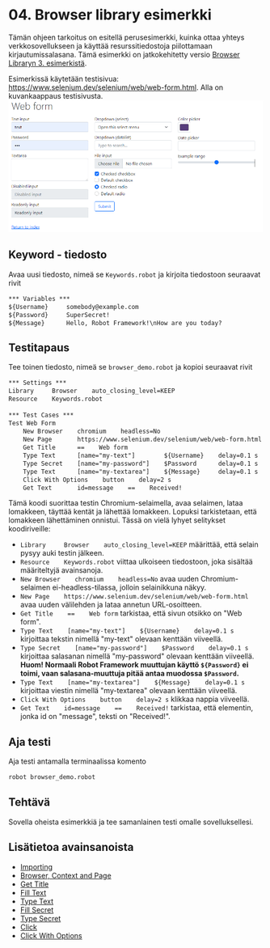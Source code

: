 # 04. Browser library esimerkki

Tämän ohjeen tarkoitus on esitellä perusesimerkki, kuinka ottaa yhteys verkkosovellukseen ja käyttää resurssitiedostoja piilottamaan kirjautumissalasana. Tämä esimerkki on jatkokehitetty versio [Browser Libraryn 3. esimerkistä](https://robotframework-browser.org/#examples). 

Esimerkissä käytetään testisivua: https://www.selenium.dev/selenium/web/web-form.html. Alla on kuvankaappaus testisivusta. ![Selenium Web Form Example](./selenium_web_form.png)

## Keyword - tiedosto
Avaa uusi tiedosto, nimeä se `Keywords.robot` ja kirjoita tiedostoon seuraavat rivit

```robotframework
*** Variables ***
${Username}     somebody@example.com
${Password}     SuperSecret!
${Message}      Hello, Robot Framework!\nHow are you today?
```

## Testitapaus
Tee toinen tiedosto, nimeä se `browser_demo.robot` ja kopioi seuraavat rivit

```robotframework {.line-numbers}
*** Settings ***
Library     Browser    auto_closing_level=KEEP
Resource    Keywords.robot  

*** Test Cases ***
Test Web Form
    New Browser    chromium    headless=No  
    New Page       https://www.selenium.dev/selenium/web/web-form.html 
    Get Title      ==    Web form  
    Type Text      [name="my-text"]        ${Username}    delay=0.1 s 
    Type Secret    [name="my-password"]    $Password      delay=0.1 s
    Type Text      [name="my-textarea"]    ${Message}     delay=0.1 s
    Click With Options    button    delay=2 s
    Get Text       id=message    ==    Received!
```

Tämä koodi suorittaa testin Chromium-selaimella, avaa selaimen, lataa lomakkeen, täyttää kentät ja lähettää lomakkeen. Lopuksi tarkistetaan, että lomakkeen lähettäminen onnistui. Tässä on vielä lyhyet selitykset koodiriveille:

- ```Library     Browser    auto_closing_level=KEEP``` määrittää, että selain pysyy auki testin jälkeen.
- ```Resource    Keywords.robot``` viittaa ulkoiseen tiedostoon, joka sisältää määriteltyjä avainsanoja.
- ```New Browser    chromium    headless=No```  avaa uuden Chromium-selaimen ei-headless-tilassa, jolloin selainikkuna näkyy.
- ```New Page    https://www.selenium.dev/selenium/web/web-form.html```  avaa uuden välilehden ja lataa annetun URL-osoitteen.
- ```Get Title    ==    Web form```  tarkistaa, että sivun otsikko on "Web form".
- ```Type Text    [name="my-text"]    ${Username}    delay=0.1 s```  kirjoittaa tekstin nimellä "my-text" olevaan kenttään viiveellä.
- ```Type Secret    [name="my-password"]    $Password    delay=0.1 s```  kirjoittaa salasanan nimellä "my-password" olevaan kenttään viiveellä. **Huom! Normaali Robot Framework muuttujan käyttö  `${Password}` ei toimi, vaan salasana-muuttuja pitää antaa muodossa `$Password`.**
- ```Type Text    [name="my-textarea"]    ${Message}    delay=0.1 s```  kirjoittaa viestin nimellä "my-textarea" olevaan kenttään viiveellä.
- ```Click With Options    button    delay=2 s```  klikkaa nappia viiveellä.
- ```Get Text    id=message    ==    Received!```  tarkistaa, että elementin, jonka id on "message", teksti on "Received!".
 
## Aja testi
Aja testi antamalla terminaalissa komento
```Bash
robot browser_demo.robot
```

## Tehtävä
Sovella oheista esimerkkiä ja tee samanlainen testi omalle sovelluksellesi.

## Lisätietoa avainsanoista
- [Importing](https://marketsquare.github.io/robotframework-browser/Browser.html?tag=BrowserControl#Importing)
- [Browser, Context and Page](https://marketsquare.github.io/robotframework-browser/Browser.html?tag=BrowserControl#Browser%2C%20Context%20and%20Page)
- [Get Title](https://marketsquare.github.io/robotframework-browser/Browser.html?tag=BrowserControl#Get%20Title)
-  [Fill Text](https://marketsquare.github.io/robotframework-browser/Browser.html?tag=BrowserControl#Fill%20Text)
-  [Type Text](https://marketsquare.github.io/robotframework-browser/Browser.html?tag=BrowserControl#Type%20Text)
-  [Fill Secret](https://marketsquare.github.io/robotframework-browser/Browser.html?tag=BrowserControl#Fill%20Secret)
-  [Type Secret](https://marketsquare.github.io/robotframework-browser/Browser.html?tag=PageContent#Type%20Secret)
-  [Click](https://marketsquare.github.io/robotframework-browser/Browser.html?tag=BrowserControl#Click)
-  [Click With Options](https://marketsquare.github.io/robotframework-browser/Browser.html?tag=BrowserControl#Click%20With%20Options)

